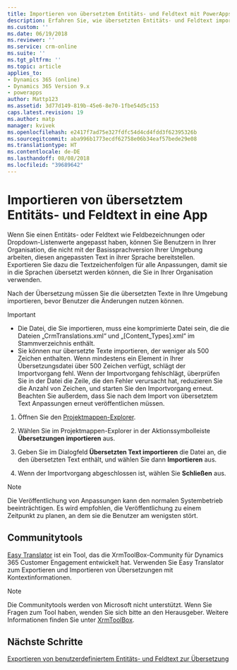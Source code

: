 ```yaml
---
title: Importieren von übersetztem Entitäts- und Feldtext mit PowerApps | Microsoft-Dokumentation
description: Erfahren Sie, wie übersetzten Entitäts- und Feldtext importieren.
ms.custom: ''
ms.date: 06/19/2018
ms.reviewer: ''
ms.service: crm-online
ms.suite: ''
ms.tgt_pltfrm: ''
ms.topic: article
applies_to:
- Dynamics 365 (online)
- Dynamics 365 Version 9.x
- powerapps
author: Mattp123
ms.assetid: 3d77d149-819b-45e6-8e70-1fbe54d5c153
caps.latest.revision: 19
ms.author: matp
manager: kvivek
ms.openlocfilehash: e2417f7ad75e327fdfc54d4cd4fdd3f62395326b
ms.sourcegitcommit: aba996b1773ecdf62758e06b34eaf57bede29e08
ms.translationtype: HT
ms.contentlocale: de-DE
ms.lasthandoff: 08/08/2018
ms.locfileid: "39689642"
---
```

# <a name="import-translated-entity-and-field-text-back-into-an-app"></a>Importieren von übersetztem Entitäts- und Feldtext in eine App

Wenn Sie einen Entitäts- oder Feldtext wie Feldbezeichnungen oder Dropdown-Listenwerte angepasst haben, können Sie Benutzern in Ihrer Organisation, die nicht mit der Basissprachversion Ihrer Umgebung arbeiten, diesen angepassten Text in ihrer Sprache bereitstellen. Exportieren Sie dazu die Textzeichenfolgen für alle Anpassungen, damit sie in die Sprachen übersetzt werden können, die Sie in Ihrer Organisation verwenden.  
  
 Nach der Übersetzung müssen Sie die übersetzten Texte in Ihre Umgebung importieren, bevor Benutzer die Änderungen nutzen können.  
  
> [!IMPORTANT]
> - Die Datei, die Sie importieren, muss eine komprimierte Datei sein, die die Dateien „CrmTranslations.xml“ und „[Content_Types].xml“ im Stammverzeichnis enthält.  
> - Sie können nur übersetzte Texte importieren, der weniger als 500 Zeichen enthalten. Wenn mindestens ein Element in Ihrer Übersetzungsdatei über 500 Zeichen verfügt, schlägt der Importvorgang fehl. Wenn der Importvorgang fehlschlägt, überprüfen Sie in der Datei die Zeile, die den Fehler verursacht hat, reduzieren Sie die Anzahl von Zeichen, und starten Sie den Importvorgang erneut. Beachten Sie außerdem, dass Sie nach dem Import von übersetztem Text Anpassungen erneut veröffentlichen müssen.  
  
1. Öffnen Sie den [Projektmappen-Explorer](../model-driven-apps/advanced-navigation.md#solution-explorer).  
  
2. Wählen Sie im Projektmappen-Explorer in der Aktionssymbolleiste **Übersetzungen importieren** aus.  
3.  Geben Sie im Dialogfeld **Übersetzten Text importieren** die Datei an, die den übersetzten Text enthält, und wählen Sie dann **Importieren** aus.  
  
4.  Wenn der Importvorgang abgeschlossen ist, wählen Sie **Schließen** aus.  
  
> [!NOTE]
>  Die Veröffentlichung von Anpassungen kann den normalen Systembetrieb beeinträchtigen. Es wird empfohlen, die Veröffentlichung zu einem Zeitpunkt zu planen, an dem sie die Benutzer am wenigsten stört.  

## <a name="community-tools"></a>Communitytools

[Easy Translator](https://www.xrmtoolbox.com/plugins/MsCrmTools.Translator/) ist ein Tool, das die XrmToolBox-Community für Dynamics 365 Customer Engagement entwickelt hat. Verwenden Sie Easy Translator zum Exportieren und Importieren von Übersetzungen mit Kontextinformationen. 

> [!NOTE]
> Die Communitytools werden von Microsoft nicht unterstützt. Wenn Sie Fragen zum Tool haben, wenden Sie sich bitte an den Herausgeber. Weitere Informationen finden Sie unter [XrmToolBox](https://www.xrmtoolbox.com).

## <a name="next-steps"></a>Nächste Schritte  
 [Exportieren von benutzerdefiniertem Entitäts- und Feldtext zur Übersetzung](export-customized-entity-field-text-translation.md)
